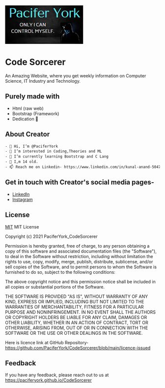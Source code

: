 
![Logo](https://github.com/PaciferYork/CodeSorcerer/blob/main/Screenshot%202021-10-09%20200837.png?raw=true)

    
# Code Sorcerer 

An Amazing Website, where you get weekly information on Computer Science, IT Industry and Technology.


## Purely made with 


- Html (raw web)
- Bootstrap (Framework)
- Dedication 🥰 
  
## About Creator



```bash
- 👋 Hi, I’m @PaciferYork
- 👀 I’m interested in Coding,Theories and ML
- 🌱 I’m currently learning Bootstrap and C Lang
- 🧑 I,m 14 old.
- 📫 Reach me on Linkedin- https://www.linkedin.com/in/kunal-anand-5047b01ba/
```

  
## Get in touch with Creator's social media pages-

 - [LinkedIn](https://www.linkedin.com/in/kunal-anand-5047b01ba/)
 - [Instagram](https://www.instagram.com/alien_.2007/)

  
## License

[MIT](https://choosealicense.com/licenses/mit/)
MIT License

Copyright (c) 2021 PaciferYork_CodeSorcerer

Permission is hereby granted, free of charge, to any person obtaining a copy
of this software and associated documentation files (the "Software"), to deal
in the Software without restriction, including without limitation the rights
to use, copy, modify, merge, publish, distribute, sublicense, and/or sell
copies of the Software, and to permit persons to whom the Software is
furnished to do so, subject to the following conditions:

The above copyright notice and this permission notice shall be included in all
copies or substantial portions of the Software.

THE SOFTWARE IS PROVIDED "AS IS", WITHOUT WARRANTY OF ANY KIND, EXPRESS OR
IMPLIED, INCLUDING BUT NOT LIMITED TO THE WARRANTIES OF MERCHANTABILITY,
FITNESS FOR A PARTICULAR PURPOSE AND NONINFRINGEMENT. IN NO EVENT SHALL THE
AUTHORS OR COPYRIGHT HOLDERS BE LIABLE FOR ANY CLAIM, DAMAGES OR OTHER
LIABILITY, WHETHER IN AN ACTION OF CONTRACT, TORT OR OTHERWISE, ARISING FROM,
OUT OF OR IN CONNECTION WITH THE SOFTWARE OR THE USE OR OTHER DEALINGS IN THE
SOFTWARE.
 
  Here is licence link at GitHub Repository-
  https://github.com/PaciferYork/CodeSorcerer/blob/main/licence-issued
## Feedback

If you have any feedback, please reach out to us at https://paciferyork.github.io/CodeSorcerer

  
